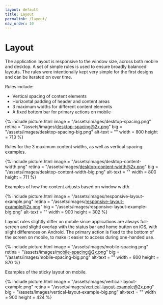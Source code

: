 ```yaml
---
layout: default
title: Layout
permalink: /layout/
nav_order: 10
---
```


# Layout

The application layout is responsive to the window size, across both mobile and desktop. A set of simple rules is used to ensure broadly balanced layouts. The rules were intentionally kept very simple for the first designs and can be iterated on over time.

Rules include:
- Vertical spacing of content elements
- Horizontal padding of header and content areas
- 3 maximum widths for different content elements
- A fixed bottom bar for primary actions on mobile

{% include picture.html
	image = "/assets/images/desktop-spacing.png"
	retina = "/assets/images/desktop-spacing@2x.png"
	big = "/assets/images/desktop-spacing-big.png"
	alt-text = ""
	width = 800
	height = 713
%}

Rules for the 3 maximum content widths, as well as vertical spacing examples.

{% include picture.html
	image = "/assets/images/desktop-content-width.png"
	retina = "/assets/images/desktop-content-width@2x.png"
	big = "/assets/images/desktop-content-width-big.png"
	alt-text = ""
	width = 800
	height = 711
%}

Examples of how the content adjusts based on window width.

{% include picture.html
	image = "/assets/images/responsive-layout-example.png"
	retina = "/assets/images/responsive-layout-example@2x.png"
	big = "/assets/images/responsive-layout-example-big.png"
	alt-text = ""
	width = 900
	height = 302
%}

Layout rules slightly differ on mobile since applications are always full-screen and slightl overlap with the status bar and home button on iOS, with slight differences on Android. The primary action is fixed to the bottom of the screen on mobile, to make it easier to access during one-handed use.

{% include picture.html
	image = "/assets/images/mobile-spacing.png"
	retina = "/assets/images/mobile-spacing@2x.png"
	big = "/assets/images/mobile-spacing-big.png"
	alt-text = ""
	width = 800
	height = 870
%}

Examples of the sticky layout on mobile.

{% include picture.html
	image = "/assets/images/vertical-layout-example.png"
	retina = "/assets/images/vertical-layout-example@2x.png"
	big = "/assets/images/vertical-layout-example-big.png"
	alt-text = ""
	width = 900
	height = 424
%}